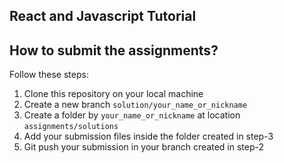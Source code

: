 ##  React and Javascript Tutorial 

## How to submit the assignments?

Follow these steps:

1. Clone this repository on your local machine
2. Create a new branch `solution/your_name_or_nickname`
3. Create a folder by `your_name_or_nickname` at location `assignments/solutions`
4. Add your submission files inside the folder created in step-3
5. Git push your submission in your branch created in step-2
